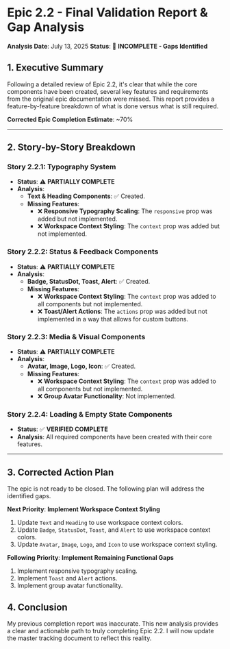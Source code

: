 # Epic 2.2 - Final Validation Report & Gap Analysis

**Analysis Date**: July 13, 2025
**Status**: 🚨 **INCOMPLETE - Gaps Identified**

## 1. Executive Summary
Following a detailed review of Epic 2.2, it's clear that while the core components have been created, several key features and requirements from the original epic documentation were missed. This report provides a feature-by-feature breakdown of what is done versus what is still required.

**Corrected Epic Completion Estimate**: ~70%

---

## 2. Story-by-Story Breakdown

### Story 2.2.1: Typography System
- **Status**: ⚠️ **PARTIALLY COMPLETE**
- **Analysis**:
  - **Text & Heading Components**: ✅ Created.
  - **Missing Features**:
    - ❌ **Responsive Typography Scaling**: The `responsive` prop was added but not implemented.
    - ❌ **Workspace Context Styling**: The `context` prop was added but not implemented.

### Story 2.2.2: Status & Feedback Components
- **Status**: ⚠️ **PARTIALLY COMPLETE**
- **Analysis**:
  - **Badge, StatusDot, Toast, Alert**: ✅ Created.
  - **Missing Features**:
    - ❌ **Workspace Context Styling**: The `context` prop was added to all components but not implemented.
    - ❌ **Toast/Alert Actions**: The `actions` prop was added but not implemented in a way that allows for custom buttons.

### Story 2.2.3: Media & Visual Components
- **Status**: ⚠️ **PARTIALLY COMPLETE**
- **Analysis**:
  - **Avatar, Image, Logo, Icon**: ✅ Created.
  - **Missing Features**:
    - ❌ **Workspace Context Styling**: The `context` prop was added to all components but not implemented.
    - ❌ **Group Avatar Functionality**: Not implemented.

### Story 2.2.4: Loading & Empty State Components
- **Status**: ✅ **VERIFIED COMPLETE**
- **Analysis**: All required components have been created with their core features.

---

## 3. Corrected Action Plan

The epic is not ready to be closed. The following plan will address the identified gaps.

**Next Priority**: **Implement Workspace Context Styling**
1.  Update `Text` and `Heading` to use workspace context colors.
2.  Update `Badge`, `StatusDot`, `Toast`, and `Alert` to use workspace context colors.
3.  Update `Avatar`, `Image`, `Logo`, and `Icon` to use workspace context styling.

**Following Priority**: **Implement Remaining Functional Gaps**
1.  Implement responsive typography scaling.
2.  Implement `Toast` and `Alert` actions.
3.  Implement group avatar functionality.

## 4. Conclusion
My previous completion report was inaccurate. This new analysis provides a clear and actionable path to truly completing Epic 2.2. I will now update the master tracking document to reflect this reality.
